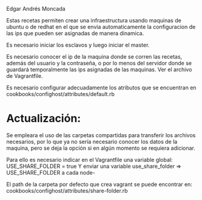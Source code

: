 Edgar Andrés Moncada

 Estas recetas permiten crear una infraestructura usando maquinas de ubuntu o de
 redhat en el que se envia automaticamente la configuracion de las ips que 
 pueden ser asignadas de manera dinamica. 
 
 Es necesario iniciar los esclavos y luego  iniciar el master.
 
 Es necesario conocer el ip de la maquina donde se corren las recetas, además
 del usuario y la contraseña, o por lo menos del servidor donde se guardará
 temporalmente las ips asignadas de las maquinas. Ver el archivo de Vagrantfile.
 
 Es necesario configurar adecuadamente los atributos que se encuentran en 
 cookbooks/confighost/attributes/default.rb
 
 Actualización:
==============
 
 Se empleara el uso de las carpetas compartidas para transferir los archivos 
 necesarios, por lo que ya no sería necesario conocer los datos de la maquina, 
 pero se deja la opción si en algún momento se requiera adicionar.
 
 Para ello es necesario indicar en el Vagrantfile una variable global:
 USE_SHARE_FOLDER = true
 Y enviar una variable use_share_folder => USE_SHARE_FOLDER a cada node-
 
 El path de la carpeta por defecto que crea vagrant se puede encontrar en:
 cookbooks/confighost/attributes/share-folder.rb
